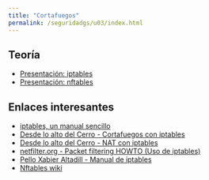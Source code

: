 ```yaml
---
title: "Cortafuegos"
permalink: /seguridadgs/u03/index.html
---
```


## Teoría

* [Presentación: iptables](https://docs.google.com/presentation/d/e/2PACX-1vSDP6RNlDWZV2JnBES3u-IPGf4_F8TNYzOjKiESMAcWxS741Ise6kGCmTawhfAn0Q34qB8MHSJ2DRdu/pub?start=false&loop=false&delayms=3000)
* [Presentación: nftables](https://docs.google.com/presentation/d/e/2PACX-1vRmCJr5FJXf47EaR3JOCVk2drs6mqrYPdckvty7q9TeUTJL8u4S5VHJu_u6KzMV0a2zeVdeXsfz9Xky/pub?start=false&loop=false&delayms=3000)


## Enlaces interesantes

* [iptables, un manual sencillo](iptables.html)
* [Desde lo alto del Cerro - Cortafuegos con iptables](https://albertomolina.wordpress.com/2011/12/08/cortafuegos-con-iptables/)
* [Desde lo alto del Cerro - NAT con iptables](https://albertomolina.wordpress.com/2009/01/09/nat-con-iptables/)
* [netfilter.org - Packet filtering HOWTO (Uso de iptables)](https://www.netfilter.org/documentation/HOWTO/es/packet-filtering-HOWTO-7.html)
* [Pello Xabier Altadill - Manual de iptables](https://dit.gonzalonazareno.org/moodle/pluginfile.php/14821/mod_resource/content/0/IPTABLES.pdf)
* [Nftables wiki](https://wiki.nftables.org/wiki-nftables/index.php/Main_Page)

<!--
## Ejercicios

* [Ejercicio1: Implementación de un cortafuegos personal](ejercicio1.html)
* [Ejercicio 2: Implementación de un cortafuegos perimetral](ejercicio2.html)
* [Ejercicio 3: Mejoramos nuestro cortafuegos perimetral](ejercicio3.html)

## Práctica

* [Práctica: Cortafuegos perimetral con DMZ](practica.html)
-->